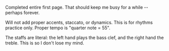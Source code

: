Completed entire first page.  That should keep me busy for a while -- perhaps forever.

Will not add proper accents, staccato, or dynamics.  This is for rhythms practice only.  Proper tempo is "quarter note = 55".

The staffs are literal: the left hand plays the bass clef, and the right hand the treble.  This is so I don't lose my mind.
